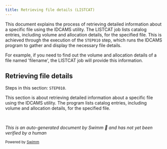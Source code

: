 ```yaml
---
title: Retrieving file details (LISTCAT)
---
```

This document explains the process of retrieving detailed information about a specific file using the IDCAMS utility. The LISTCAT job lists catalog entries, including volume and allocation details, for the specified file. This is achieved through the execution of the `STEP010` step, which runs the IDCAMS program to gather and display the necessary file details.

For example, if you need to find out the volume and allocation details of a file named 'filename', the LISTCAT job will provide this information.

## Retrieving file details

Steps in this section: `STEP010`.

This section is about retrieving detailed information about a specific file using the IDCAMS utility. The program lists catalog entries, including volume and allocation details, for the specified file.

&nbsp;

*This is an auto-generated document by Swimm 🌊 and has not yet been verified by a human*

<SwmMeta version="3.0.0" repo-id="Z2l0aHViJTNBJTNBbXlNYWluZnJhbWUlM0ElM0FTd2ltbS1EZW1v" repo-name="myMainframe"><sup>Powered by [Swimm](/)</sup></SwmMeta>
